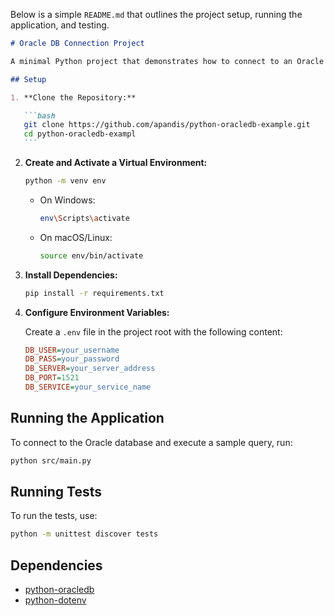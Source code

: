 Below is a simple `README.md` that outlines the project setup, running the application, and testing.

````markdown
# Oracle DB Connection Project

A minimal Python project that demonstrates how to connect to an Oracle database using the `python-oracledb` driver.

## Setup

1. **Clone the Repository:**

   ```bash
   git clone https://github.com/apandis/python-oracledb-example.git
   cd python-oracledb-exampl
   ```
````

2. **Create and Activate a Virtual Environment:**

   ```bash
   python -m venv env
   ```

   - On Windows:
     ```bash
     env\Scripts\activate
     ```
   - On macOS/Linux:
     ```bash
     source env/bin/activate
     ```

3. **Install Dependencies:**

   ```bash
   pip install -r requirements.txt
   ```

4. **Configure Environment Variables:**

   Create a `.env` file in the project root with the following content:

   ```ini
   DB_USER=your_username
   DB_PASS=your_password
   DB_SERVER=your_server_address
   DB_PORT=1521
   DB_SERVICE=your_service_name
   ```

## Running the Application

To connect to the Oracle database and execute a sample query, run:

```bash
python src/main.py
```

## Running Tests

To run the tests, use:

```bash
python -m unittest discover tests
```

## Dependencies

- [python-oracledb](https://oracle.github.io/python-oracledb/)
- [python-dotenv](https://pypi.org/project/python-dotenv/)
